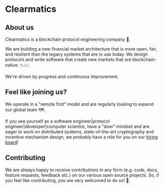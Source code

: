 # Clearmatics

## About us

Clearmatics is a blockchain protocol engineering company 🤖.

We are building a new financial market architecture that is more open, fair, and resilient than the legacy systems that are in use today. We design protocols and write software that create new markets that are blockchain-native. 📉📈.

We're driven by progress and continuous improvement.

## Feel like joining us?

We operate in a "remote first" model and are regularly looking to expend our global team 🗺️.

If you see yourself as a software engineer|protocol engineer|developer|computer scientist, have a "doer" mindset and are eager to work on distributed systems, state-of-the-art cryptography and incentive mechanism design, we probably have a role for you on our [hiring board](https://boards.greenhouse.io/clearmatics)!

## Contributing

We are always happy to receive contributions in any form (e.g. code, docs, feature requests, feedback etc.) on our various open source projects. So, if you feel like contributing, you are very welcomed to do so! 🙌.
